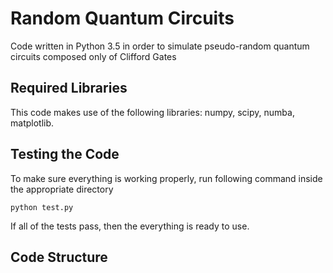 # Random Quantum Circuits
Code written in Python 3.5 in order to simulate pseudo-random quantum circuits composed only of Clifford Gates

## Required Libraries
This code makes use of the following libraries: numpy, scipy, numba, matplotlib. 

## Testing the Code 
To make sure everything is working properly, run following command inside the appropriate directory
```
python test.py 
```
If all of the tests pass, then the everything is ready to use. 

## Code Structure 
